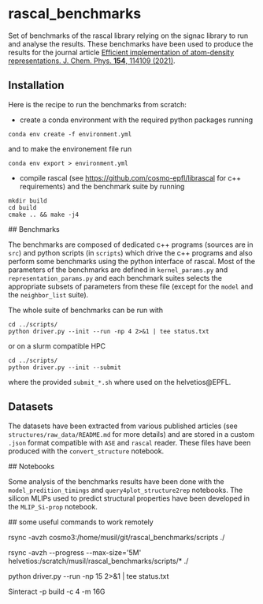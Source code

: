 # rascal_benchmarks

Set of benchmarks of the rascal library relying on the signac library to run and analyse the results.
These benchmarks have been used to produce the results for the journal article [Efficient implementation of atom-density representations. J. Chem. Phys. **154**, 114109 (2021)](https://doi.org/10.1063/5.0044689).

## Installation

Here is the recipe to run the benchmarks from scratch:

+ create a conda environment with the required python packages running
```
conda env create -f environment.yml
```
and to make the environement file run
```
conda env export > environment.yml
```

+ compile rascal (see https://github.com/cosmo-epfl/librascal for c++ requirements) and the benchmark suite by running
```
mkdir build
cd build
cmake .. && make -j4
```

## Benchmarks

The benchmarks are composed of dedicated c++ programs (sources are in `src`) and python scripts (in `scripts`) which drive the c++ programs and also perform some benchmarks using the python interface of rascal.
Most of the parameters of the benchmarks are defined in `kernel_params.py` and `representation_params.py` and each benchmark suites selects the appropriate subsets of parameters from these file (except for the `model` and the `neighbor_list` suite).

The whole suite of benchmarks can be run with
```
cd ../scripts/
python driver.py --init --run -np 4 2>&1 | tee status.txt
```
or on a slurm compatible HPC
```
cd ../scripts/
python driver.py --init --submit
```
where the provided `submit_*.sh` where used on the helvetios@EPFL.

## Datasets

The datasets have been extracted from various published articles (see `structures/raw_data/README.md` for more details) and are stored in a custom `.json` format compatible with `ASE` and `rascal` reader. These files have been produced with the `convert_structure` notebook.


## Notebooks

Some analysis of the benchmarks results have been done with the `model_predition_timings` and `query4plot_structure2rep` notebooks. The silicon MLIPs used to predict structural properties have been developed in the `MLIP_Si-prop` notebook.


## some useful commands to work remotely

rsync -avzh cosmo3:/home/musil/git/rascal_benchmarks/scripts ./

rsync -avzh --progress --max-size='5M' helvetios:/scratch/musil/rascal_benchmarks/scripts/* ./

python driver.py --run -np 15 2>&1 | tee status.txt

Sinteract -p build -c 4 -m 16G
